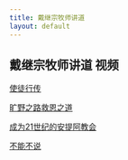 ```yaml
---
title: 戴继宗牧师讲道
layout: default
---
```


## 戴继宗牧师讲道 视频

[使徒行传](https://drive.google.com/file/d/1xvCKM-lWCfldrhRRP3YE8YZBSahHjjXS/view?usp=sharing)

[旷野之路救恩之道](https://drive.google.com/file/d/1iTudikmnNbZBpRMAUIv1nz1TnbazoSea/view?usp=sharing)

[成为21世纪的安提阿教会](https://drive.google.com/file/d/1BM5NQPFXfRGHPz_s97TjmoiXfE8KWagu/view?usp=sharing)

[不能不说](https://drive.google.com/file/d/1b_m69sOa9PyZcjN3HzhrwFbaKaSUBg7h/view?usp=sharing)